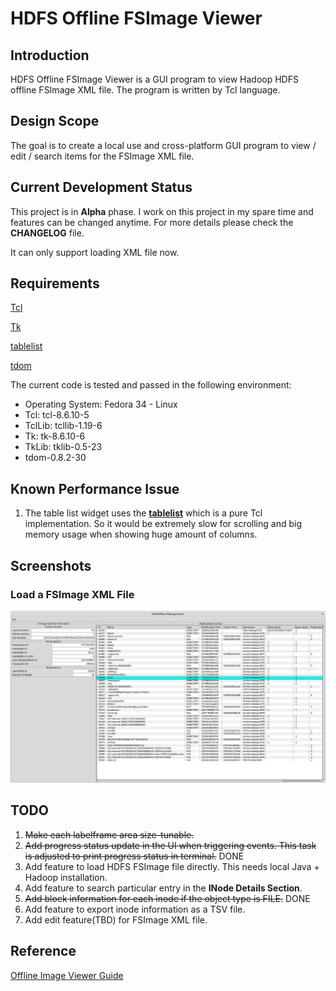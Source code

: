 # HDFS Offline FSImage Viewer

## Introduction

HDFS Offline FSImage Viewer is a GUI program to view Hadoop HDFS offline FSImage XML file. The program is written by Tcl language.

## Design Scope

The goal is to create a local use and cross-platform GUI program to view / edit / search items for the FSImage XML file.

## Current Development Status

This project is in **Alpha** phase. I work on this project in my spare time and features can be changed anytime. For more details please check the **CHANGELOG** file.

It can only support loading XML file now.

## Requirements

[Tcl](https://core.tcl-lang.org/tcl)

[Tk](https://core.tcl-lang.org/tk)

[tablelist](https://www.nemethi.de/tablelist/)

[tdom](http://www.tdom.org/)

The current code is tested and passed in the following environment:

* Operating System: Fedora 34 - Linux
* Tcl: tcl-8.6.10-5
* TclLib: tcllib-1.19-6
* Tk: tk-8.6.10-6
* TkLib: tklib-0.5-23
* tdom-0.8.2-30

## Known Performance Issue

1. The table list widget uses the **[tablelist](https://www.nemethi.de/tablelist/)** which is a pure Tcl implementation. So it would be extremely slow for scrolling and big memory usage when showing huge amount of columns.

## Screenshots

### Load a FSImage XML File

![](screenshots/load-fsimage-xml.png)

## TODO

1. ~~Make each labelframe area size-tunable.~~
2. ~~Add progress status update in the UI when triggering events. This task is adjusted to print progress status in terminal.~~ DONE
3. Add feature to load HDFS FSImage file directly. This needs local Java + Hadoop installation.
4. Add feature to search particular entry in the **INode Details Section**.
5. ~~Add block information for each inode if the object type is FILE.~~ DONE
6. Add feature to export inode information as a TSV file.
7. Add edit feature(TBD) for FSImage XML file.

## Reference

[Offline Image Viewer Guide](https://hadoop.apache.org/docs/current/hadoop-project-dist/hadoop-hdfs/HdfsImageViewer.html)
